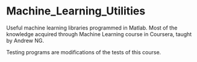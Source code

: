 # Machine_Learning_Utilities

Useful machine learning libraries programmed in Matlab.
Most of the knowledge acquired through Machine Learning course in Coursera, taught by Andrew NG.

Testing programs are modifications of the tests of this course.

